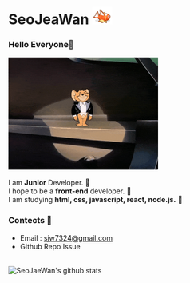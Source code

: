 # SeoJeaWan <img src="https://github.com/SeoJaeWan/SeoJaeWan/blob/master/fish.gif" width="40px">

### Hello Everyone👋
<img src="https://github.com/SeoJaeWan/SeoJaeWan/blob/master/HelloJerry.gif" width="300px">

<p>
  I am <strong>Junior</strong> Developer. 👶 <br /> 
  I hope to be a <strong>front-end</strong> developer. 📃 <br />
  I am studying <strong>html, css, javascript, react, node.js.</strong> 📝
</p>

### Contects 📮

* Email : sjw7324@gmail.com
* Github Repo Issue

\
![SeoJaeWan's github stats](https://github-readme-stats.vercel.app/api?username=SeoJaeWan&show_icons=true&count_private=true)
